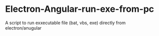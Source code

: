 # Electron-Angular-run-exe-from-pc
A script to run exxecutable file (bat, vbs, exe) directly from electron/anugular
